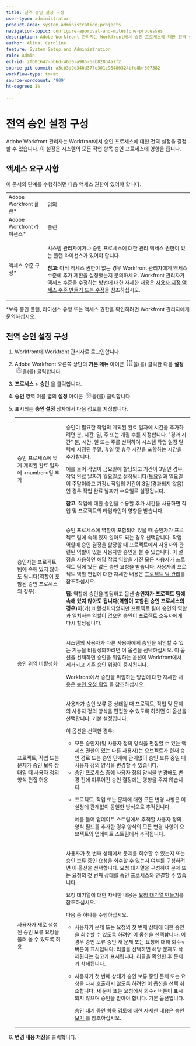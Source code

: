 ```yaml
---
title: 전역 승인 설정 구성
user-type: administrator
product-area: system-administration;projects
navigation-topic: configure-approval-and-milestone-processes
description: Adobe Workfront 관리자는 Workfront에서 승인 프로세스에 대한 전역 설정을 결정할 수 있습니다. 이 설정은 시스템의 모든 작업 항목 승인 프로세스에 영향을 줍니다.
author: Alina, Caroline
feature: System Setup and Administration
role: Admin
exl-id: 2fb0c647-bb6d-46d0-a985-6ab820b4a7f2
source-git-commit: a3cb3d9d340d377e301c98480324bfe8bf507382
workflow-type: tm+mt
source-wordcount: '909'
ht-degree: 1%

---
```


# 전역 승인 설정 구성

Adobe Workfront 관리자는 Workfront에서 승인 프로세스에 대한 전역 설정을 결정할 수 있습니다. 이 설정은 시스템의 모든 작업 항목 승인 프로세스에 영향을 줍니다.

## 액세스 요구 사항

이 문서의 단계를 수행하려면 다음 액세스 권한이 있어야 합니다.

<table style="table-layout:auto"> 
 <col> 
 <col> 
 <tbody> 
  <tr> 
   <td role="rowheader">Adobe Workfront 플랜*</td> 
   <td>임의</td> 
  </tr> 
  <tr> 
   <td role="rowheader">Adobe Workfront 라이센스*</td> 
   <td>플랜</td> 
  </tr> 
  <tr> 
   <td role="rowheader">액세스 수준 구성*</td> 
   <td> <p>시스템 관리자이거나 승인 프로세스에 대한 관리 액세스 권한이 있는 플랜 라이선스가 있어야 합니다.</p> <p><b>참고</b>: 아직 액세스 권한이 없는 경우 Workfront 관리자에게 액세스 수준에 추가 제한을 설정했는지 문의하세요. Workfront 관리자가 액세스 수준을 수정하는 방법에 대한 자세한 내용은 <a href="../../../administration-and-setup/add-users/configure-and-grant-access/create-modify-access-levels.md" class="MCXref xref">사용자 지정 액세스 수준 만들기 또는 수정</a>을 참조하십시오.</p> </td> 
  </tr> 
 </tbody> 
</table>

&#42;보유 중인 플랜, 라이선스 유형 또는 액세스 권한을 확인하려면 Workfront 관리자에게 문의하십시오.

## 전역 승인 설정 구성

1. Workfront에 Workfront 관리자로 로그인합니다.
1. Adobe Workfront 오른쪽 상단의 **기본 메뉴** 아이콘 ![](assets/main-menu-icon.png)을(를) 클릭한 다음 **설정** ![](assets/gear-icon-settings.png)을(를) 클릭합니다.

1. **프로세스** > **승인** 을 클릭합니다.

1. **승인** 영역 이름 옆의 **설정** 아이콘 ![](assets/gear-icon-settings.png)을(를) 클릭합니다.

1. 표시되는 **승인 설정** 상자에서 다음 정보를 지정합니다.

   <table style="table-layout:auto"> 
    <col> 
    <col> 
    <tbody> 
     <tr> 
      <td role="rowheader">승인 프로세스에 맞게 계획된 완료 일자에 &lt;number&gt;일 추가</td> 
      <td> <p>승인이 필요한 작업의 계획된 완료 일자에 시간을 추가하려면 분, 시간, 일, 주 또는 개월 수를 지정합니다. "경과 시간" 분, 시간, 일 또는 주를 선택하여 시스템 작업 일정 달력에 지정된 주말, 휴일 및 휴무 시간을 포함하는 시간을 추가합니다.</p> 
      <p>예를 들어 작업이 금요일에 할당되고 기간이 3일인 경우, 작업 완료 날짜가 월요일로 설정됩니다(토요일과 일요일이 주말이라고 가정). 작업의 기간이 3일(경과되지 않음)인 경우 작업 완료 날짜가 수요일로 설정됩니다.</p>
      <p><b>참고</b>: 작업에 대한 승인을 수용할 추가 시간을 사용하면 작업 및 프로젝트의 타임라인이 영향을 받습니다.</p></td> 
     </tr> 
     <tr> 
      <td role="rowheader">승인자는 프로젝트 팀에 속해 있지 않아도 됩니다(역할이 포함된 승인 프로세스의 경우).</td> 
      <td> <p>승인 프로세스에 역할이 포함되어 있을 때 승인자가 프로젝트 팀에 속해 있지 않아도 되는 경우 선택합니다. 작업 역할에 승인 결정을 할당할 때 프로젝트에서 사용자와 관련된 역할이 있는 사용자만 승인을 볼 수 있습니다. 이 설정을 사용하면 해당 작업 역할을 가진 모든 사용자가 프로젝트 팀에 있든 없든 승인 요청을 받습니다. 사용자의 프로젝트 역할 편집에 대한 자세한 내용은 <a href="../../../manage-work/projects/planning-a-project/manage-project-team.md" class="MCXref xref">프로젝트 팀 관리</a>를 참조하십시오. </p> 
      <p><b>팁</b>: 역할에 승인을 할당하고 옵션 <b>승인자가 프로젝트 팀에 속해 있지 않아도 됩니다(역할이 포함된 승인 프로세스의 경우)</b>이(가) 비활성화되었지만 프로젝트 팀에 승인의 역할과 일치하는 역할이 없으면 승인이 프로젝트 소유자에게 다시 할당됩니다. </p> </td> 
     </tr> 
     <tr> 
      <td role="rowheader">승인 위임 비활성화</td> 
      <td> <p>시스템의 사용자가 다른 사용자에게 승인을 위임할 수 있는 기능을 비활성화하려면 이 옵션을 선택하십시오. 이 옵션을 선택하면 승인을 위임하는 옵션이 Workfront에서 제거되고 기존 승인 위임이 중지됩니다.</p> <p>Workfront에서 승인을 위임하는 방법에 대한 자세한 내용은 <a href="../../../review-and-approve-work/manage-approvals/delegate-approval-requests.md" class="MCXref xref">승인 요청 위임</a> 을 참조하십시오.</p> </td> 
     </tr> 
     <tr> 
      <td role="rowheader">프로젝트, 작업 또는 문제가 승인 보류 상태일 때 사용자 정의 양식 편집 허용</td> 
      <td> <p>사용자가 승인 보류 중 상태일 때 프로젝트, 작업 및 문제의 사용자 정의 양식을 편집할 수 있도록 하려면 이 옵션을 선택합니다. 기본 설정입니다.</p> 
      <p>이 옵션을 선택한 경우:</p> 
       <ul> 
       <li>모든 승인자(및 사용자 정의 양식을 편집할 수 있는 액세스 권한이 있는 다른 사용자)는 오브젝트가 현재 승인 경로 또는 승인 단계에 관계없이 승인 보류 중일 때 사용자 정의 양식을 변경할 수 있습니다.</li> 
       <li>승인 프로세스 중에 사용자 정의 양식을 변경해도 변경 전에 이루어진 승인 결정에는 영향을 주지 않습니다.</li> 
       <li> <p>프로젝트, 작업 또는 문제에 대한 모든 변경 사항은 이 설정에 관계없이 동일한 방식으로 추적됩니다. </p> <p>예를 들어 업데이트 스트림에서 추적할 사용자 정의 양식 필드를 추가한 경우 양식의 모든 변경 사항이 오브젝트의 업데이트 스트림에서 추적됩니다.</p> </li> 
       </ul> </td> 
     </tr> 
     <tr> 
      <td role="rowheader">사용자가 새로 생성된 승인 보류 요청을 불러 올 수 있도록 허용</td> 
      <td> <p>사용자가 첫 번째 상태에서 문제를 회수할 수 있는지 또는 승인 보류 중인 요청을 회수할 수 있는지 여부를 구성하려면 이 옵션을 선택합니다. 요청 대기열을 구성하여 문제 또는 요청의 첫 번째 상태를 승인 프로세스와 연결할 수 있습니다. </p> 
      <p>요청 대기열에 대한 자세한 내용은 <a href="../../../manage-work/requests/create-and-manage-request-queues/create-request-queue.md" class="MCXref xref">요청 대기열 만들기</a>를 참조하십시오.</p> 
      <p>다음 중 하나를 수행하십시오.</p> 
       <ul> 
       <li>사용자가 문제 또는 요청의 첫 번째 상태에 대한 승인을 회수할 수 있도록 하려면 이 옵션을 선택합니다. 이 경우 승인 보류 중인 새 문제 또는 요청에 대해 회수&lt; 버튼이 표시됩니다. 리콜을 선택하면 해당 문제도 삭제된다는 경고가 표시됩니다. 리콜을 확인한 후 문제가 삭제됩니다. </li> 
       <li> <p>사용자가 첫 번째 상태가 승인 보류 중인 문제 또는 요청을 다시 호출하지 않도록 하려면 이 옵션을 선택 취소합니다. 새 문제 또는 요청에서 회수&lt; 버튼이 표시되지 않으며 승인을 받아야 합니다. 기본 옵션입니다.</p> 
       <p>승인 대기 중인 항목 검토에 대한 자세한 내용은 <a href="../../../review-and-approve-work/manage-approvals/view-approvals.md" class="MCXref xref">승인 보기 </a>를 참조하십시오.</p> </li> 
       </ul> </td> 
     </tr> 
    </tbody> 
   </table>

1. **변경 내용 저장**&#x200B;을 클릭합니다.
